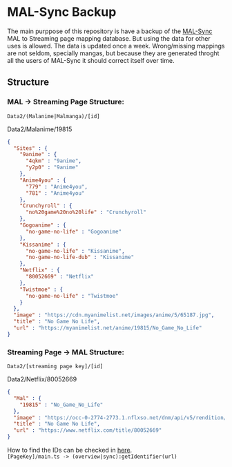 # MAL-Sync Backup
The main purppose of this repository is have a backup of the <a href="https://github.com/lolamtisch/MALSync">MAL-Sync</a> MAL to Streaming page mapping database. But using the data for other uses is allowed. 
The data is updated once a week. Wrong/missing mappings are not seldom, specially mangas, but because they are generated throght all the users of MAL-Sync it should correct itself over time.

## Structure
### MAL -> Streaming Page Structure:
`Data2/(Malanime|Malmanga)/[id]`  
  
Data2/Malanime/19815
```json
{
  "Sites" : {
    "9anime" : {
      "4qkm" : "9anime",
      "y2p0" : "9anime"
    },
    "Anime4you" : {
      "779" : "Anime4you",
      "781" : "Anime4you"
    },
    "Crunchyroll" : {
      "no%20game%20no%20life" : "Crunchyroll"
    },
    "Gogoanime" : {
      "no-game-no-life" : "Gogoanime"
    },
    "Kissanime" : {
      "no-game-no-life" : "Kissanime",
      "no-game-no-life-dub" : "Kissanime"
    },
    "Netflix" : {
      "80052669" : "Netflix"
    },
    "Twistmoe" : {
      "no-game-no-life" : "Twistmoe"
    }
  },
  "image" : "https://cdn.myanimelist.net/images/anime/5/65187.jpg",
  "title" : "No Game No Life",
  "url" : "https://myanimelist.net/anime/19815/No_Game_No_Life"
}

```

### Streaming Page -> MAL Structure:  
`Data2/[streaming page key]/[id]`  
  
Data2/Netflix/80052669
```json
{
  "Mal" : {
    "19815" : "No_Game_No_Life"
  },
  "image" : "https://occ-0-2774-2773.1.nflxso.net/dnm/api/v5/rendition/8e167858e96558328f8ee56178face53f4345520/AAAABauzZX0uKYSRR7KcjTXdpJVXlK2u4fwcnYZNmjJYYdtM7qh_q4KfJSS_IMWfjmWBanad2gMNUScOADPviV72EFhQxpqrzZl7vLmLDIMo_SPeQjWsiPgQJ60nCMwbY8DbULuK9SLnMEVjrqnF8M04NTm814IwSs845Q.png",
  "title" : "No Game No Life",
  "url" : "https://www.netflix.com/title/80052669"
}

```

How to find the IDs can be checked in <a href="https://github.com/lolamtisch/MALSync/tree/master/src/pages">here</a>.  
`[PageKey]/main.ts -> (overview|sync):getIdentifier(url)`
